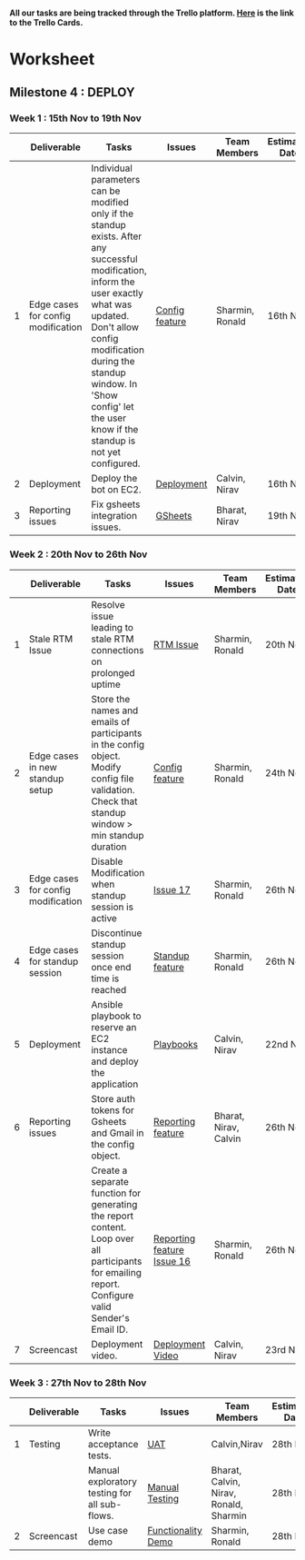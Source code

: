 #### All our tasks are being tracked through the Trello platform. [Here](https://trello.com/b/Ksha77GG/milestone4) is the link to the Trello Cards.


# Worksheet

## Milestone 4 : DEPLOY

### Week 1 : 15th Nov to 19th Nov  
  
|   | Deliverable    | Tasks | Issues | Team Members  | Estimated Date | Actual Date |
|---|----------------|-------|--------|---------------|----------------|-------------|
| 1 | Edge cases for config modification | Individual parameters can be modified only if the standup exists. After any successful modification, inform the user exactly what was updated. Don't allow config modification during the standup window. In 'Show config' let the user know if the standup is not yet configured. | [Config feature](https://trello.com/c/QGVKl6Bn/) | Sharmin, Ronald | 16th Nov | 18th Nov |
| 2 | Deployment | Deploy the bot on EC2. | [Deployment](https://trello.com/c/URdIob98/) | Calvin, Nirav | 16th Nov | 16th Nov  |
| 3 | Reporting issues | Fix gsheets integration issues. | [GSheets](https://trello.com/c/Yluc6ONA/) | Bharat, Nirav | 19th Nov | 22nd Nov |


### Week 2 : 20th Nov to 26th Nov   

|   | Deliverable    | Tasks | Issues | Team Members  | Estimated Date | Actual Date |
|---|----------------|-------|--------|---------------|----------------|-------------|
| 1 | Stale RTM Issue | Resolve issue leading to stale RTM connections on prolonged uptime | [RTM Issue](https://trello.com/c/8oRAK3XQ) | Sharmin, Ronald | 20th Nov | 21st Nov |
| 2 | Edge cases in new standup setup | Store the names and emails of participants in the config object. Modify config file validation. Check that standup window > min standup duration | [Config feature](https://trello.com/c/UeIfH4gf) | Sharmin, Ronald | 24th Nov | 24th Nov |
| 3 | Edge cases for config modification | Disable Modification when standup session is active | [Issue 17](https://github.ncsu.edu/nedsouza/CSC510-Project/issues/17) | Sharmin, Ronald | 26th Nov | 26th Nov |
| 4 | Edge cases for standup session | Discontinue standup session once end time is reached | [Standup feature](https://trello.com/c/mklJ47yj) | Sharmin, Ronald | 26th Nov | 26th Nov |
| 5 | Deployment | Ansible playbook to reserve an EC2 instance and deploy the application | [Playbooks](https://trello.com/c/URdIob98/) | Calvin, Nirav | 22nd Nov | 22nd Nov  |
| 6  | Reporting issues | Store auth tokens for Gsheets and Gmail in the config object.  | [Reporting feature](https://trello.com/c/K5rYtYR9) | Bharat, Nirav, Calvin | 26th Nov | 26th Nov |
|   |                   | Create a separate function for generating the report content. Loop over all participants for emailing report. Configure valid Sender's Email ID. | [Reporting feature](https://trello.com/c/K5rYtYR9) [Issue 16](https://github.ncsu.edu/nedsouza/CSC510-Project/issues/16) | Sharmin, Ronald | 26th Nov | 26th Nov |
| 7 | Screencast      | Deployment video.  | [Deployment Video](https://trello.com/c/QP695F8u/)| Calvin, Nirav | 23rd Nov | 23rd Nov |

 
### Week 3 : 27th Nov to 28th Nov   

|   | Deliverable    | Tasks | Issues | Team Members  | Estimated Date | Actual Date |
|---|----------------|-------|--------|---------------|----------------|-------------|
| 1 | Testing         | Write acceptance tests.  | [UAT](https://trello.com/c/v3ggZID5/) | Calvin,Nirav | 28th Nov | 28th Nov |
|   |                 | Manual exploratory testing for all sub-flows.  | [Manual Testing](https://trello.com/c/rXNXrnyq/) | Bharat, Calvin, Nirav, Ronald, Sharmin | 28th Nov | 28th Nov |
| 2 | Screencast  | Use case demo | [Functionality Demo](https://trello.com/c/AH4fi8Nn) | Sharmin, Ronald | 28th Nov | 28th Nov |
